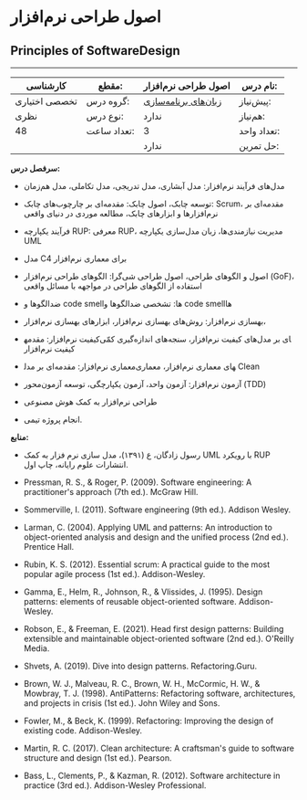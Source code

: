 # اصول طراحی نرم‌افزار
## Principles of SoftwareDesign
_______________________________________________________________________________
| کارشناسی      | مقطع:       | اصول طراحی نرم‌افزار                                                          | نام درس:    |
| ------------- | ----------- | ----------------------------------------------------------------------------- | ----------- |
| تخصصی اختیاری | گروه درس:   | [زبان‌های برنامه‌سازی](../docs/curriculum/mandatory/Programming-Languages.md) | پیش‌نیاز:   |
| نظری          | نوع درس:    | ندارد                                                                         | هم‌نیاز:    |
| 48            | تعداد ساعت: | 3                                                                             | تعداد واحد: |
|               |             |  ندارد                                                                        | حل تمرین:   |

**سرفصل درس:**


- مدل‌های فرآیند نرم‌افزار: مدل آبشاری، مدل تدریجی،‌ مدل تکاملی، مدل هم‌زمان

- توسعه چابک، اصول چابک:‌ مقدمه‌ای بر چارچوب‌های چابک: Scrum،‌ مقدمه‌ای بر نرم‌افزارها و ابزارهای چابک، مطالعه موردی در دنیای واقعی

- فرآیند یکپارچه RUP: معرفی RUP، مدیریت نیازمندی‌ها، زبان مدل‌سازی یکپارچه UML 

- مدل C4 برای معماری نرم‌افزار

- اصول و الگوهای طراحی، اصول طراحی شی‌گرا: الگوهای طراحی نرم‌افزار (GoF)، استفاده از الگوهای طراحی در مواجهه با مسائل واقعی

- ضدالگوها و code smellها: تشخصی ضدالگوها و code smellها

- بهسازی نرم‌افزار: روش‌های بهسازی نرم‌افزار، ابزارهای بهسازی نرم‌افزار، 

- کیفیت نرم‌افزار: مقدمه‎ای بر مدل‌های کیفیت نرم‌افزار، سنجه‌های اندازه‌گیری کمّی کیفیت نرم‌افزار

- معماری نرم‌افزار: مقدمه‌ای بر مدل‎های معماری نرم‌افزار، معماری Clean

- آزمون نرم‌افزار: آزمون واحد، آزمون یکپارچگی، توسعه آزمون‌محور (TDD)

- طراحی نرم‌افزار به کمک هوش مصنوعی

- انجام پروژه تیمی.


**منابع:**


- رسول زادگان، ع (۱۳۹۱)، مدل سازی نرم فزار به کمک UML با رویکرد RUP انتشارات علوم رایانه، چاپ اول.

- Pressman, R. S., & Roger, P. (2009). Software engineering: A practitioner's approach (7th ed.). McGraw Hill.

- Sommerville, I. (2011). Software engineering (9th ed.). Addison Wesley.

- Larman, C. (2004). Applying UML and patterns: An introduction to object-oriented analysis and design and the unified process (2nd ed.). Prentice Hall.

- Rubin, K. S. (2012). Essential scrum: A practical guide to the most popular agile process (1st ed.). Addison-Wesley.

- Gamma, E., Helm, R., Johnson, R., & Vlissides, J. (1995). Design patterns: elements of reusable object-oriented software. Addison-Wesley.

- Robson, E., & Freeman, E. (2021). Head first design patterns: Building extensible and maintainable object-oriented software (2nd ed.). O'Reilly Media.

- Shvets, A. (2019). Dive into design patterns. Refactoring.Guru.

- Brown, W. J., Malveau, R. C., Brown, W. H., McCormic, H. W., & Mowbray, T. J. (1998). AntiPatterns: Refactoring software, architectures, and projects in crisis (1st ed.). John Wiley and Sons.

- Fowler, M., & Beck, K. (1999). Refactoring: Improving the design of existing code. Addison-Wesley.

- Martin, R. C. (2017). Clean architecture: A craftsman's guide to software structure and design (1st ed.). Pearson.

- Bass, L., Clements, P., & Kazman, R. (2012). Software architecture in practice (3rd ed.). Addison-Wesley Professional.


